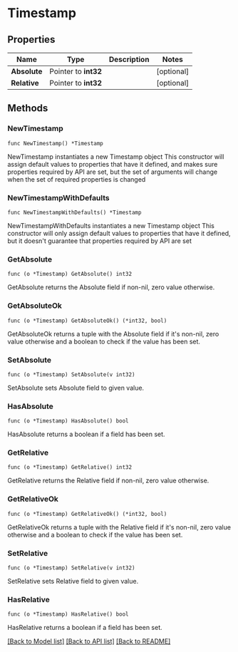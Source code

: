 # Timestamp

## Properties

Name | Type | Description | Notes
------------ | ------------- | ------------- | -------------
**Absolute** | Pointer to **int32** |  | [optional] 
**Relative** | Pointer to **int32** |  | [optional] 

## Methods

### NewTimestamp

`func NewTimestamp() *Timestamp`

NewTimestamp instantiates a new Timestamp object
This constructor will assign default values to properties that have it defined,
and makes sure properties required by API are set, but the set of arguments
will change when the set of required properties is changed

### NewTimestampWithDefaults

`func NewTimestampWithDefaults() *Timestamp`

NewTimestampWithDefaults instantiates a new Timestamp object
This constructor will only assign default values to properties that have it defined,
but it doesn't guarantee that properties required by API are set

### GetAbsolute

`func (o *Timestamp) GetAbsolute() int32`

GetAbsolute returns the Absolute field if non-nil, zero value otherwise.

### GetAbsoluteOk

`func (o *Timestamp) GetAbsoluteOk() (*int32, bool)`

GetAbsoluteOk returns a tuple with the Absolute field if it's non-nil, zero value otherwise
and a boolean to check if the value has been set.

### SetAbsolute

`func (o *Timestamp) SetAbsolute(v int32)`

SetAbsolute sets Absolute field to given value.

### HasAbsolute

`func (o *Timestamp) HasAbsolute() bool`

HasAbsolute returns a boolean if a field has been set.

### GetRelative

`func (o *Timestamp) GetRelative() int32`

GetRelative returns the Relative field if non-nil, zero value otherwise.

### GetRelativeOk

`func (o *Timestamp) GetRelativeOk() (*int32, bool)`

GetRelativeOk returns a tuple with the Relative field if it's non-nil, zero value otherwise
and a boolean to check if the value has been set.

### SetRelative

`func (o *Timestamp) SetRelative(v int32)`

SetRelative sets Relative field to given value.

### HasRelative

`func (o *Timestamp) HasRelative() bool`

HasRelative returns a boolean if a field has been set.


[[Back to Model list]](../README.md#documentation-for-models) [[Back to API list]](../README.md#documentation-for-api-endpoints) [[Back to README]](../README.md)


